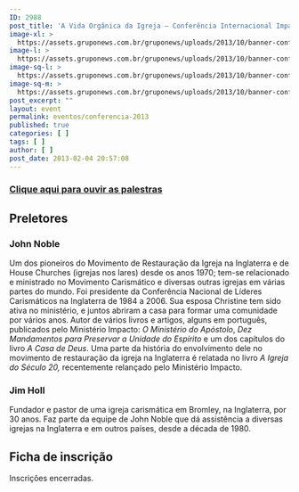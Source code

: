```yaml
---
ID: 2988
post_title: 'A Vida Orgânica da Igreja – Conferência Internacional Impacto &#8211; GrupoNews'
image-xl: >
  https://assets.gruponews.com.br/gruponews/uploads/2013/10/banner-conferencia-2013.jpg
image-l: >
  https://assets.gruponews.com.br/gruponews/uploads/2013/10/banner-conferencia-2013-1280x503.jpg
image-sq-l: >
  https://assets.gruponews.com.br/gruponews/uploads/2013/10/banner-conferencia-2013-1280x503.jpg
image-sq-m: >
  https://assets.gruponews.com.br/gruponews/uploads/2013/10/banner-conferencia-2013-720x503.jpg
post_excerpt: ""
layout: event
permalink: eventos/conferencia-2013
published: true
categories: [ ]
tags: [ ]
author: [ ]
post_date: 2013-02-04 20:57:08
---
```

<div class="success">
<h3><a href="http://www.gruponews.com.br/audiosevideos/conferencia-2013-igreja-organica">Clique aqui para ouvir as palestras</a></h3>
</div>
<h2>Preletores</h2>
<h3>John Noble</h3>
Um dos pioneiros do Movimento de Restauração da Igreja na Inglaterra e de House Churches (igrejas nos lares) desde os anos 1970; tem-se relacionado e ministrado no Movimento Carismático e diversas outras igrejas em várias partes do mundo. Foi presidente da Conferência Nacional de Líderes Carismáticos na Inglaterra de 1984 a 2006. Sua esposa Christine tem sido ativa no ministério, e juntos abriram a casa para formar uma comunidade por vários anos.<b> </b>Autor de vários livros e artigos, alguns em português, publicados pelo Ministério Impacto: <i>O Ministério do Apóstolo</i>, <i>Dez Mandamentos para Preservar a Unidade do Espírito</i> e um dos capítulos do livro <i>A Casa de Deus</i>. Uma parte da história do envolvimento dele no movimento de restauração da igreja na Inglaterra é relatada no livro <i>A Igreja do Século 20,</i> recentemente relançado pelo Ministério Impacto.
<h3>Jim Holl</h3>
Fundador e pastor de uma igreja carismática em Bromley, na Inglaterra, por 30 anos. Faz parte da equipe de John Noble que dá assistência a diversas igrejas na Inglaterra e em outros países, desde a década de 1980.
<h2>Ficha de inscrição</h2>
<div class="alert error">Inscrições encerradas.</div>